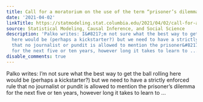 ```yaml
---
title: Call for a moratorium on the use of the term “prisoner’s dilemma”
date: '2021-04-02'
linkTitle: https://statmodeling.stat.columbia.edu/2021/04/02/call-for-a-moratorium-on-the-use-of-the-term-prisoners-dilemma/
source: Statistical Modeling, Causal Inference, and Social Science
description: 'Palko writes: I&#8217;m not sure what the best way to get the ball rolling
  here would be (perhaps a kickstarter?) but we need to have a strictly enforced rule
  that no journalist or pundit is allowed to mention the prisoner&#8217;s dilemma
  for the next five or ten years, however long it takes to learn to ...'
disable_comments: true
---
```

Palko writes: I&#8217;m not sure what the best way to get the ball rolling here would be (perhaps a kickstarter?) but we need to have a strictly enforced rule that no journalist or pundit is allowed to mention the prisoner&#8217;s dilemma for the next five or ten years, however long it takes to learn to ...